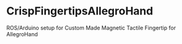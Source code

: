 # CrispFingertipsAllegroHand
ROS/Arduino setup for Custom Made Magnetic Tactile Fingertip for AllegroHand
